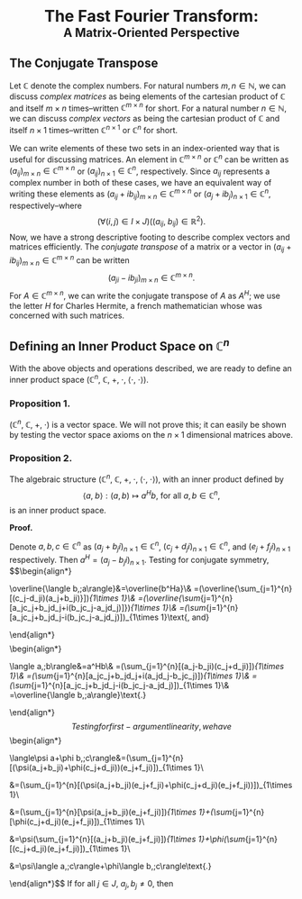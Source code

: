 <div style="text-align: center;">
  <h1 style="margin: 0; font-weight: bold;">The Fast Fourier Transform:</h1>
  <h2 style="margin: 0;">A Matrix-Oriented Perspective</h2>
</div>

## The Conjugate Transpose

Let $\mathbb{C}$ denote the complex numbers. For natural numbers $m,n\in\mathbb{N}$, we can discuss *complex matrices* as being elements of the cartesian product of $\mathbb{C}$ and itself $m\times n$ times–written $\mathbb{C}^{m\times n}$ for short. For a natural number $n\in\mathbb{N}$, we can discuss *complex vectors* as being the cartesian product of $\mathbb{C}$ and itself $n\times 1$ times–written $\mathbb{C}^{n\times 1}$ or $\mathbb{C}^{n}$ for short. 

We can write elements of these two sets in an index-oriented way that is useful for discussing matrices. An element in $\mathbb{C}^{m\times n}$ or $\mathbb{C}^{n}$ can be written as $(a_{ij})_{m\times n}\in \mathbb{C}^{m\times n}$ or $(a_{ij})_{n\times1}\in \mathbb{C}^n$, respectively. Since $a_{ij}$ represents a complex number in both of these cases, we have an equivalent way of writing these elements as  $(a_{ij}+ib_{ij})_{m\times n}\in \mathbb{C}^{m\times n}$ or $(a_{j}+ib_{j})_{n\times1}\in \mathbb{C}^n$, respectively–where
$$(\forall(i,j)\in I\times J)((a_{ij},\;b_{ij})\in\mathbb{R}^2)\text{.}$$
Now, we have a strong descriptive footing to describe complex vectors and matrices efficiently. The *conjugate transpose* of a matrix or a vector in $(a_{ij}+ib_{ij})_{m\times n}\in \mathbb{C}^{m\times n}$ can be written
$$(a_{ji}-ib_{ji})_{m\times n}\in \mathbb{C}^{m\times n}\text{.}$$
For $A\in\mathbb{C}^{m\times n}$, we can write the conjugate transpose of $A$ as $A^H$; we use the letter $H$ for Charles Hermite, a french mathematician whose was concerned with such matrices.

## Defining an Inner Product Space on $\mathbb{C}^n$

With the above objects and operations described, we are ready to define an inner product space $(\mathbb{C}^n,\;\mathbb{C},\;+,\;\cdot,\;\langle\cdot,\;\cdot\rangle)$. 

### Proposition 1.

$(\mathbb{C}^n,\;\mathbb{C},\;+,\;\cdot)$ is a vector space. We will not prove this; it can easily be shown by testing the vector space axioms on the $n\times 1$ dimensional matrices above.

### Proposition 2.

The algebraic structure $(\mathbb{C}^n,\;\mathbb{C},\;+,\;\cdot,\;\langle\cdot,\;\cdot\rangle)$, with an inner product defined by
$$\langle a,\;b\rangle:(a,b)\mapsto a^Hb\text{, for all }a,b\in\mathbb{C}^n\text{,}$$
is an inner product space.

**Proof.**

Denote $a,b,c\in\mathbb{C}^n$ as $(a_{j}+b_{j}i)_{n\times 1}\in\mathbb{C}^n$, $(c_{j}+d_{j}i)_{n\times 1}\in\mathbb{C}^n$, and $(e_j+f_ji)_{n\times 1}$ respectively. Then $a^H=(a_{j}-b_{j}i)_{n\times 1}$. Testing for conjugate symmetry, 
$$\begin{align*}

\overline{\langle b,\;a\rangle}&=\overline{b^Ha}\\&
=(\overline{\sum_{j=1}^{n}[(c_j-d_ji)(a_j+b_ji)}])_{1\times 1}\\&
=(\overline{\sum_{j=1}^{n}[a_jc_j+b_jd_j+i(b_jc_j-a_jd_j)]})_{1\times 1}\\&
=(\sum_{j=1}^{n}[a_jc_j+b_jd_j-i(b_jc_j-a_jd_j)])_{1\times 1}\text{, and}

\end{align*}$$
$$\begin{align*}

\langle a,\;b\rangle&=a^Hb\\&
=(\sum_{j=1}^{n}[(a_j-b_ji)(c_j+d_ji)])_{1\times 1}\\&
=(\sum_{j=1}^{n}[a_jc_j+b_jd_j+i(a_jd_j-b_jc_j)])_{1\times 1}\\&
=(\sum_{j=1}^{n}[a_jc_j+b_jd_j-i(b_jc_j-a_jd_j)])_{1\times 1}\\&
=\overline{\langle b,\;a\rangle}\text{.}

\end{align*}$$
Testing for first-argument linearity, we have
$$\begin{align*}

\langle\psi a+\phi b,\;c\rangle&=(\sum_{j=1}^{n}[(\psi(a_j+b_ji)+\phi(c_j+d_ji))(e_j+f_ji)])_{1\times 1}\\

&=(\sum_{j=1}^{n}[(\psi(a_j+b_ji)(e_j+f_ji)+\phi(c_j+d_ji)(e_j+f_ji))])_{1\times 1}\\

&=(\sum_{j=1}^{n}[\psi(a_j+b_ji)(e_j+f_ji)])_{1\times 1}+(\sum_{j=1}^{n}[\phi(c_j+d_ji)(e_j+f_ji)])_{1\times 1}\\

&=\psi(\sum_{j=1}^{n}[(a_j+b_ji)(e_j+f_ji)])_{1\times 1}+\phi(\sum_{j=1}^{n}[(c_j+d_ji)(e_j+f_ji)])_{1\times 1}\\

&=\psi\langle a,\;c\rangle+\phi\langle b,\;c\rangle\text{.}

\end{align*}$$
If for all $j\in J$, $a_j,b_j\neq 0$, then
